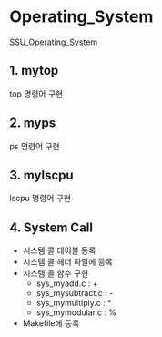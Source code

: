 # Operating_System
SSU_Operating_System

## 1. mytop
top 명령어 구현

## 2. myps
ps 명령어 구현

## 3. mylscpu
lscpu 명령어 구현

## 4. System Call
+ 시스템 콜 테이블 등록
+ 시스템 콜 헤더 파일에 등록
+ 시스템 콜 함수 구현
  + sys_myadd.c : +
  + sys_mysubtract.c : -
  + sys_mymultiply.c : *
  + sys_mymodular.c : %
+ Makefile에 등록


